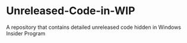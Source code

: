 # Unreleased-Code-in-WIP
A repository that contains detailed unreleased code hidden in Windows Insider Program
